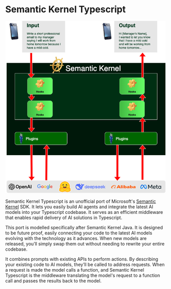 # Semantic Kernel Typescript

![Contribution guidelines for this project](assets/skts.png)

Semantic Kernel Typescript is an unofficial port of Microsoft's [Semantic Kernel](https://learn.microsoft.com/en-us/semantic-kernel) SDK. It lets you easily build AI agents and integrate the latest AI models into your Typescript codebase. It serves as an efficient middleware that enables rapid delivery of AI solutions in Typescript.

This port is modelled specifically after Semantic Kernel Java. It is designed to be future proof, easily connecting your code to the latest AI models evolving with the technology as it advances. When new models are released, you’ll simply swap them out without needing to rewrite your entire codebase.

It combines prompts with existing APIs to perform actions. By describing your existing code to AI models, they’ll be called to address requests. When a request is made the model calls a function, and Semantic Kernel Typescript is the middleware translating the model's request to a function call and passes the results back to the model.
